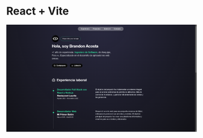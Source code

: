 # React + Vite

<img src="https://github.com/acimages/images/blob/main/portfolio-baacdev.png?raw=true"/>
